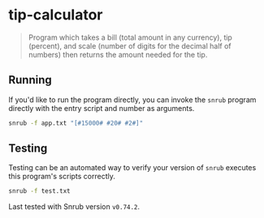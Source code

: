 # tip-calculator
> Program which takes a bill (total amount in any currency), tip (percent), and
> scale (number of digits for the decimal half of numbers) then returns the
> amount needed for the tip.

## Running
If you'd like to run the program directly, you can invoke the `snrub` program
directly with the entry script and number as arguments.
```sh
snrub -f app.txt "[#15000# #20# #2#]"
```

## Testing
Testing can be an automated way to verify your version of `snrub` executes this
program's scripts correctly.
```sh
snrub -f test.txt
```

Last tested with Snrub version `v0.74.2`.
